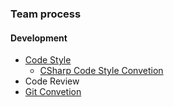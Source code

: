 ### Team process

#### Development
- [Code Style](/development/code-style/)
  * [CSharp Code Style Convetion](/development/code-style/CSharpCodeStyle.md)
- Code Review
- [Git Convetion](/development/get-convetion/GitConvetion.md)
